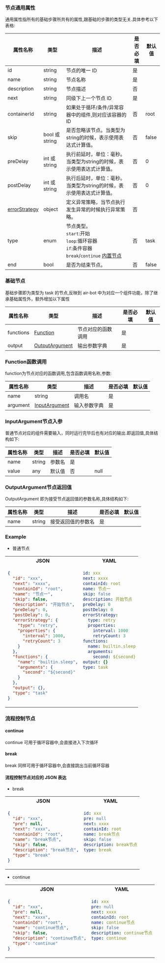 ### 节点通用属性

通用属性指所有的基础步骤所共有的属性,跟基础的步骤的类型无关.具体参考以下表格:

| 属性名称          | 类型   | 描述                                                                                         | 是否必填 | 默认值 |
| ----------------- | ------ | -------------------------------------------------------------------------------------------- | -------- | ------ |
| id                | string | 节点的唯一 ID                                                                                | 是       ||
| name | string | 节点名称 | 是 ||
| description | string | 节点描述 | 否 ||
| next              | string | 同级下上一个节点 ID                                                                          | 是       |    |
| containerId | string | 如果处于循环/条件/异常容器中的组件,则对应该容器的 ID                                         | 否      | root   |
| skip           | bool 或 string | 是否忽略该节点。当类型为string的时候，表示使用表达式计算值。                                        | 否      | false  |
| preDelay | int 或 string | 执行前延时，单位：毫秒。当类型为string的时候，表示使用表达式计算值。                                              | 否      | 0      |
| postDelay | int 或 string | 执行后延时，单位：毫秒。当类型为string的时候，表示使用表达式计算值。                                                | 否      | 0      |
| [errorStrategy](../README.md#异常策略) | object | 定义异常策略，当节点执行发生异常的时候执行异常策略。            | 否      |    |
| type             | enum | 节点类型。<br />`start`:开始<br />`loop`:循环容器<br />`if`:条件容器<br />`break`/`continue` [内置节点](./%E5%9F%BA%E7%A1%80%E8%8A%82%E7%82%B9.md#流程控制节点) | 否      | task   |
| end | bool | 是否为结束节点。 | 否 | false |

### 基础节点

基础步骤即为类型为 task 的节点,反映到 air-bot 中为对应一个组件功能，除了继承基础属性外，额外增加以下属性

| 属性名称  | 类型   | 描述                 | 是否必填 | 默认值 |
| --------- | ------ | -------------------- | -------- | ------ |
| functions | [Function](./%E5%9F%BA%E7%A1%80%E8%8A%82%E7%82%B9.md#function函数调用) | 节点对应的函数调用 | 是       ||
| output  | [OutputArgument](./%E5%9F%BA%E7%A1%80%E8%8A%82%E7%82%B9.md#OutputArgument节点返回值)    | 输出参数字典         | 是       |      |


### Function函数调用

function为节点对应的函数调用,包含函数调用名称,参数:

| 属性名称  | 类型   | 描述                 | 是否必填 | 默认值 |
| --------- | ------ | -------------------- | -------- | ------ |
| name | string | 调用名 | 是       ||
| argument  | [InputArgument](./%E5%9F%BA%E7%A1%80%E8%8A%82%E7%82%B9.md#InputArgument函数入参)    | 输入参数字典         | 是       |      |

### InputArgument节点入参
普通节点对应的组件需要输入，同时运行完毕后也有对应的输出.即返回值,具体结构如下:

| 属性名称 | 类型   | 描述   | 是否必填 | 默认值 |
| -------- | ------ | ------ | -------- | ------ |
| name     | string | 参数名 | 是       |
| value  | any    | 默认值 | 否       | null   |

### OutputArgument节点返回值
OutputArgument 即为接受节点返回值的参数名称,具体结构如下: 

| 属性名称 | 类型   | 描述   | 是否必填 | 默认值 |
| -------- | ------ | ------ | -------- | ------ |
| name     | string | 接受返回值的参数名 | 是       |


### Example

- 普通节点

<table>
<tr>
    <th>JSON</th>
    <th>YAML</th>
</tr>
<tr>
<td valign="top">

```json
{
  "id": "xxx",
  "next": "xxxx",
  "containId": "root",
  "name": "节点一",
  "skip": false,
  "description": "开始节点",
  "preDelay": 0,
  "postDelay": 0,
  "errorStrategy": {
    "type": "retry",
    "properties": {
      "interval": 1000,
      "retryCount": 3
    }
  },
  "functions": {
    "name": "builtin.sleep",
    "arguments": {
      "second": "${second}"
    }
  },
  "output": {},
  "type": "task"
}
```

</td>
<td valign="top">

```yaml
id: xxx
next: xxxx
containId: root
name: 节点一
skip: false
description: 开始节点
preDelay: 0
postDelay: 0
errorStrategy:
  type: retry
  properties:
    interval: 1000
    retryCount: 3
functions:
  name: builtin.sleep
  arguments:
    second: ${second}
output: {}
type: task
```

</td>
</tr>
</table>

### 流程控制节点

#### continue

continue 可用于循环容器中,会直接进入下次循环

#### break

break 同样可用于循环容器中,会直接跳出当前循环容器

#### 流程控制节点对应的 JSON 表达

- break

<table>
<tr>
    <th>JSON</th>
    <th>YAML</th>
</tr>
<tr>
<td valign="top">

```json
{
  "id": "xxx",
  "pre": null,
  "next": "xxxx",
  "containId": "root",
  "name": "break节点",
  "skip": false,
  "description": "break节点",
  "type": "break"
}
```

</td>
<td valign="top">

```yaml
id: xxx
pre: null
next: xxxx
containId: root
name: break节点
skip: false
description: break节点
type: break
```

</td>
</tr>
</table>

- continue

<table>
<tr>
    <th>JSON</th>
    <th>YAML</th>
</tr>
<tr>
<td valign="top">

```json
{
  "id": "xxx",
  "pre": null,
  "next": "xxxx",
  "containId": "root",
  "name": "continue节点",
  "skip": false,
  "description": "continue节点",
  "type": "continue"
}
```

</td>
<td valign="top">

```yaml
id: xxx
pre: null
next: xxxx
containId: root
name: continue节点
skip: false
description: continue节点
type: continue
```

</td>
</tr>
</table>